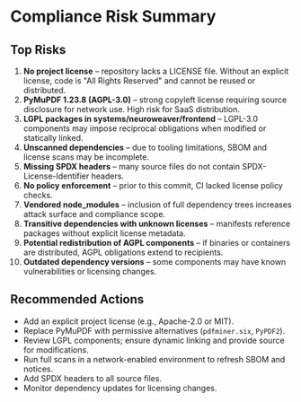 # Compliance Risk Summary

## Top Risks
1. **No project license** – repository lacks a LICENSE file. Without an explicit license, code is "All Rights Reserved" and cannot be reused or distributed.
2. **PyMuPDF 1.23.8 (AGPL-3.0)** – strong copyleft license requiring source disclosure for network use. High risk for SaaS distribution.
3. **LGPL packages in systems/neuroweaver/frontend** – LGPL-3.0 components may impose reciprocal obligations when modified or statically linked.
4. **Unscanned dependencies** – due to tooling limitations, SBOM and license scans may be incomplete.
5. **Missing SPDX headers** – many source files do not contain SPDX-License-Identifier headers.
6. **No policy enforcement** – prior to this commit, CI lacked license policy checks.
7. **Vendored node_modules** – inclusion of full dependency trees increases attack surface and compliance scope.
8. **Transitive dependencies with unknown licenses** – manifests reference packages without explicit license metadata.
9. **Potential redistribution of AGPL components** – if binaries or containers are distributed, AGPL obligations extend to recipients.
10. **Outdated dependency versions** – some components may have known vulnerabilities or licensing changes.

## Recommended Actions
- Add an explicit project license (e.g., Apache-2.0 or MIT).
- Replace PyMuPDF with permissive alternatives (`pdfminer.six`, `PyPDF2`).
- Review LGPL components; ensure dynamic linking and provide source for modifications.
- Run full scans in a network-enabled environment to refresh SBOM and notices.
- Add SPDX headers to all source files.
- Monitor dependency updates for licensing changes.
